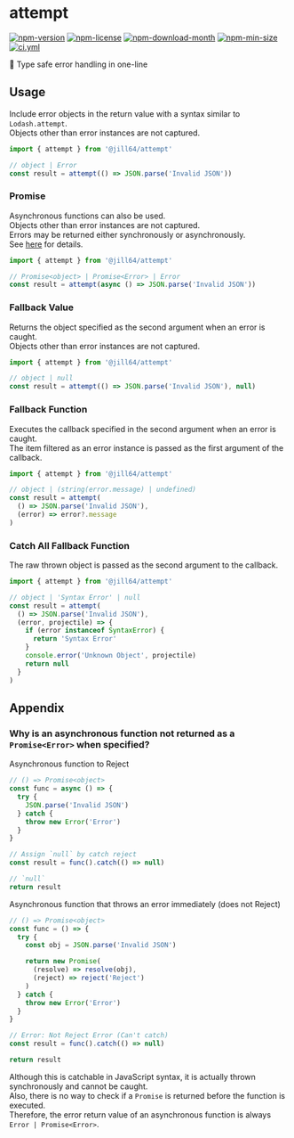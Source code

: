 <!----- BEGIN GHOST DOCS HEADER ----->

# attempt

<!----- BEGIN GHOST DOCS BADGES -----><a href="https://npmjs.com/package/@jill64/attempt"><img src="https://img.shields.io/npm/v/@jill64/attempt" alt="npm-version" /></a> <a href="https://npmjs.com/package/@jill64/attempt"><img src="https://img.shields.io/npm/l/@jill64/attempt" alt="npm-license" /></a> <a href="https://npmjs.com/package/@jill64/attempt"><img src="https://img.shields.io/npm/dm/@jill64/attempt" alt="npm-download-month" /></a> <a href="https://npmjs.com/package/@jill64/attempt"><img src="https://img.shields.io/bundlephobia/min/@jill64/attempt" alt="npm-min-size" /></a> <a href="https://github.com/jill64/attempt/actions/workflows/ci.yml"><img src="https://github.com/jill64/attempt/actions/workflows/ci.yml/badge.svg" alt="ci.yml" /></a><!----- END GHOST DOCS BADGES ----->

💠 Type safe error handling in one-line

<!----- END GHOST DOCS HEADER ----->

## Usage

Include error objects in the return value with a syntax similar to `Lodash.attempt`.  
Objects other than error instances are not captured.

```js
import { attempt } from '@jill64/attempt'

// object | Error
const result = attempt(() => JSON.parse('Invalid JSON'))
```

### Promise

Asynchronous functions can also be used.  
Objects other than error instances are not captured.  
Errors may be returned either synchronously or asynchronously.  
See [here](##-Appendix) for details.

```js
import { attempt } from '@jill64/attempt'

// Promise<object> | Promise<Error> | Error
const result = attempt(async () => JSON.parse('Invalid JSON'))
```

### Fallback Value

Returns the object specified as the second argument when an error is caught.  
Objects other than error instances are not captured.

```js
import { attempt } from '@jill64/attempt'

// object | null
const result = attempt(() => JSON.parse('Invalid JSON'), null)
```

### Fallback Function

Executes the callback specified in the second argument when an error is caught.  
The item filtered as an error instance is passed as the first argument of the callback.

```js
import { attempt } from '@jill64/attempt'

// object | (string(error.message) | undefined)
const result = attempt(
  () => JSON.parse('Invalid JSON'),
  (error) => error?.message
)
```

### Catch All Fallback Function

The raw thrown object is passed as the second argument to the callback.

```js
import { attempt } from '@jill64/attempt'

// object | 'Syntax Error' | null
const result = attempt(
  () => JSON.parse('Invalid JSON'),
  (error, projectile) => {
    if (error instanceof SyntaxError) {
      return 'Syntax Error'
    }
    console.error('Unknown Object', projectile)
    return null
  }
)
```

## Appendix

### Why is an asynchronous function not returned as a `Promise<Error>` when specified?

Asynchronous function to Reject

```js
// () => Promise<object>
const func = async () => {
  try {
    JSON.parse('Invalid JSON')
  } catch {
    throw new Error('Error')
  }
}

// Assign `null` by catch reject
const result = func().catch(() => null)

// `null`
return result
```

Asynchronous function that throws an error immediately (does not Reject)

```js
// () => Promise<object>
const func = () => {
  try {
    const obj = JSON.parse('Invalid JSON')

    return new Promise(
      (resolve) => resolve(obj),
      (reject) => reject('Reject')
    )
  } catch {
    throw new Error('Error')
  }
}

// Error: Not Reject Error (Can't catch)
const result = func().catch(() => null)

return result
```

Although this is catchable in JavaScript syntax, it is actually thrown synchronously and cannot be caught.  
Also, there is no way to check if a `Promise` is returned before the function is executed.  
Therefore, the error return value of an asynchronous function is always `Error | Promise<Error>`.
